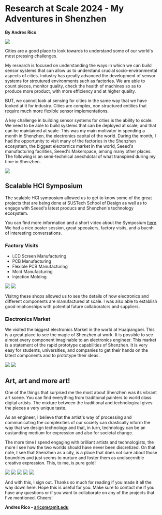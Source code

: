 # Research at Scale 2024 - My Adventures in Shenzhen
**By Andres Rico**

![](documents/photos/skyline.jpg)

Cities are a good place to look towards to understand some of our world's most pressing challenges.

My research is focused on understanding the ways in which we can build sensor systems that can allow us to understand crucial socio-environmental aspects of cities. Industry has greatly advanced the development of sensor systems for strcutured environments such as factories. We are able to count pieces, monitor quality, check the health of machines so as to produce more product, with more efficiency and at higher quality.

BUT, we cannot look at sensing for cities in the same way that we have looked at it for industry. Cities are complex, non structured entities that require much more flexible sensor implementations.

A key challenge in building sensor systems for cities is the ability to scale. We need to be able to build systems that can be deployed at scale, and that can be maintained at scale. This was my main motivator in spending a month in Shenzhen, the electronics capital of the world. During the month, I had the opportunity to visit many of the factories in the Shenzhen ecosystem, the biggest electornics market in the world, Seeed's manufacturing facilities, Seeed's Makerspace, among many other places. The following is an semi-technical anechdotal of what transpired during my time in Shenzhen.

![](documents/photos/pagoda.jpg)


## Scalable HCI Symposium

The scalable HCI symposium allowed us to get to know some of the great projects that are being done at SUSTech School of Design as well as to engage with Seeed's latest producs and Shenzhen's technology ecosystem.

You can find more information and a short video about the Symposium [here](https://scalablehci.com/). We had a nice poster session, great speeakers, factory visits, and a bucnh of interesting conversations.

### Factory Visits
- LCD Screen Manufacturing
- PCB Manufacturing
- Flexible PCB Manufacturing
- Mold Manufacturing
- Injection Molding

![](documents/photos/flex.jpg)
![](documents/photos/led_plan.jpg)

Visitng these shops allowed us to see the details of how electronics and different components are manufactured at scale. I was also able to establish good relationships with potential future collaborators and suppliers.

### Electronics Market

We visited the biggest electronics Market in the world at Huaqiangbei. This is a great place to see the magic of Shenzhen at work. It is possible to see almost every component imaginable to an electronics engineer. This market is a statement of the rapid prototype capabilities of Shenzhen. It is very easy for students, universities, and companies to get their hands on the latest components and to prototype their ideas.

![](documents/photos/elec_market.jpg)
![](documents/photos/elec_market2.jpg)

## Art, art and more art!
One of the things that surpised me the most about Shenzhen was its vibrant art scene. You can find everything from traditional painters to world class digital artists. The mixture between the traditional and technological gives the pieces a very unique taste.

As an engineer, I believe that the artist's way of processing and communicating the complexities of our society can drastically inform the way that we design technology and that, in turn, technology can be an oustanding medium for expression and also for societal change.

The more time I spend engaging with brilliant artists and technologists, the more I see how the two worlds should have never been discretized. On that note, I see that Shenzhen as a city, is a place that does not care about those boundries and just seems to nurture and foster them as undiscernible creative expression. This, to me, is pure gold!

![](documents/photos/ink_art.jpg)
![](documents/photos/rizomatics.jpg)
![](documents/photos/art_town.jpg)
![](documents/photos/city_art.jpg)
![](documents/photos/pottery.jpg)

And with this, I sign out. Thanks so much for reading if you made it all the way down here. Hope this is useful for you. Make sure to contact me if you have any questions or if you want to collaborate on any of the projects that I've mentioned.
Cheers!

**Andres Rico - aricom@mit.edu**

